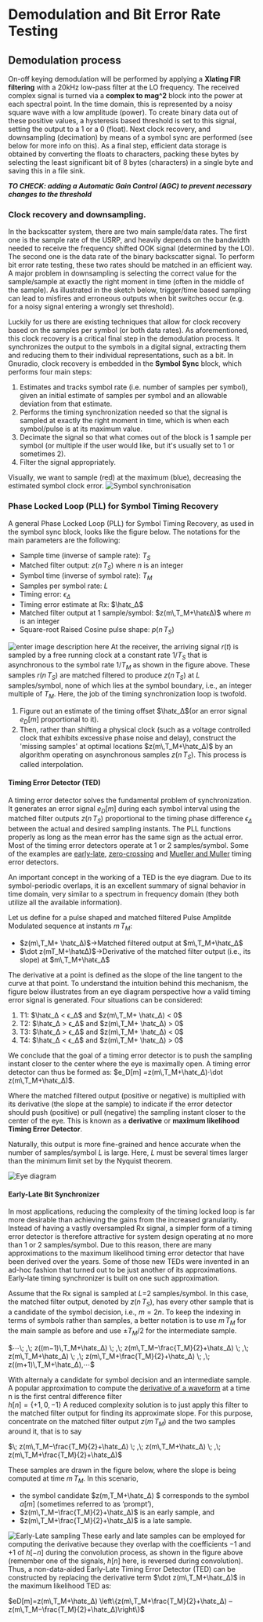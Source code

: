 # Demodulation and Bit Error Rate Testing

## Demodulation process
On-off keying demodulation will be performed by applying a **Xlating FIR filtering** with a 20kHz low-pass filter at the LO frequency. The received complex signal is turned via a **complex to mag^2** block into the power at each spectral point. In the time domain, this is represented by a noisy square wave with a low amplitude (power). To create binary data out of these positive values, a hysteresis based threshold is set to this signal, setting the output to a 1 or a 0 (float). Next clock recovery, and downsampling (decimation) by means of a symbol sync are performed (see below for more info on this). As a final step, efficient data storage is obtained by converting the floats to characters, packing these bytes by selecting the least significant bit of 8 bytes (characters) in a single byte and saving this in a file sink. 

***TO CHECK: adding a Automatic Gain Control (AGC) to prevent necessary changes to the threshold*** 

### Clock recovery and downsampling.

In the backscatter system, there are two main sample/data rates. The first one is the sample rate of the USRP, and heavily depends on the bandwidth needed to receive the frequency shifted OOK signal (determined by the LO). The second one is the data rate of the binary backscatter signal. To perform bit error rate testing, these two rates should be matched in an efficient way. A major problem in downsampling is selecting the correct value for the sample/sample at exactly the right moment in time (often in the middle of the sample). As illustrated in the sketch below, trigger/time based sampling can lead to misfires and erroneous outputs when bit switches occur (e.g. for a noisy signal entering a wrongly set threshold).

Luckily for us there are existing techniques that allow for clock recovery based on the samples per symbol (or both data rates). As aforementioned, this clock recovery is a critical final step in the demodulation process. It synchronizes the output to the symbols in a digital signal, extracting them and reducing them to their individual representations, such as a bit. In Gnuradio, clock recovery is embedded in the **Symbol Sync** block, which performs four main steps:

 1. Estimates and tracks symbol rate (i.e. number of samples per symbol), given an initial estimate of samples per symbol and an allowable deviation from that estimate.
 2. Performs the timing synchronization needed so that the signal is sampled at exactly the right moment in time, which is when each symbol/pulse is at its maximum value.
 3. Decimate the signal so that what comes out of the block is 1 sample per symbol (or multiple if the user would like, but it's usually set to 1 or sometimes 2).
 4. Filter the signal appropriately.

Visually, we want to sample (red) at the maximum (blue), decreasing the estimated symbol clock error.
![Symbol synchronisation](https://wiki.gnuradio.org/images/a/a7/Symbol_sync_1.png)
### Phase Locked Loop (PLL) for Symbol Timing Recovery


A general Phase Locked Loop (PLL) for Symbol Timing Recovery, as used in the symbol sync block, looks like the figure below. The notations for the main parameters are the following:

-   Sample time (inverse of sample rate): $T_S$
-   Matched filter output: $z(n\,T_S)$ where $n$ is an integer
-   Symbol time (inverse of symbol rate): $T_M$
-   Samples per symbol rate: $L$
-   Timing error: $ϵ_Δ$
-   Timing error estimate at Rx: $\hatϵ_Δ$
-   Matched filter output at 1 sample/symbol: $z(m\,T_M+\hatϵΔ)$ where $m$ is an integer
-   Square-root Raised Cosine pulse shape: $p(n\,T_S)$

![enter image description here](https://wirelesspi.com/wp-content/uploads/2020/11/figure-timing-sync-phase-locked-loop-pll.png)
At the receiver, the arriving signal $r(t)$ is sampled by a free running clock at a constant rate $1/T_S$ that is asynchronous to the symbol rate $1/T_M$ as shown in the figure above. These samples $r(n\,T_S)$ are matched filtered to produce $z(n\,T_S)$ at $L$ samples/symbol, none of which lies at the symbol boundary, i.e., an integer multiple of $T_M$. Here, the job of the timing synchronization loop is twofold.

1.  Figure out an estimate of the timing offset $\hatϵ_Δ$(or an error signal $e_D[m]$   proportional to it).
2. Then, rather than shifting a physical clock (such as a voltage controlled clock that exhibits excessive phase noise and delay), construct the 'missing samples' at optimal locations $z(m\,T_M+\hatϵ_Δ)$ by an algorithm operating on asynchronous samples $z(n\,T_S)$. This process is called interpolation. 

#### Timing Error Detector (TED)
A timing error detector solves the fundamental problem of synchronization. It generates an error signal $e_D[m]$ during each symbol interval using the matched filter outputs $z(n\,T_S)$ proportional to the timing phase difference $ϵ_Δ$ between the actual and desired sampling instants. The PLL functions properly as long as the mean error has the same sign as the actual error. Most of the timing error detectors operate at 1 or 2 samples/symbol. Some of the examples are [early-late](https://wirelesspi.com/early-late-bit-synchronizer-in-digital-communication/), [zero-crossing](https://wirelesspi.com/gardner-timing-error-detector-a-non-data-aided-version-of-zero-crossing-timing-error-detectors/) and [Mueller and Muller](https://wirelesspi.com/mueller-and-muller-timing-synchronization-algorithm/) timing error detectors.

An important concept in the working of a TED is the eye diagram. Due to its symbol-periodic overlaps, it is an excellent summary of signal behavior in time domain, very similar to a spectrum in frequency domain (they both utilize all the available information). 

Let us define for a pulse shaped and matched filtered Pulse Amplitde Modulated sequence at instants $m\,T_M$:  
-   $z(m\,T_M+ \hatϵ_Δ)$→Matched filtered output at $m\,T_M+\hatϵ_Δ$
-  $\dot z(mT_M+\hatϵΔ)$→Derivative of the matched filter output (i.e., its slope) at  $m\,T_M+\hatϵ_Δ$

The derivative at a point is defined as the slope of the line tangent to the curve at that point. To understand the intuition behind this mechanism, the figure below illustrates from an eye diagram perspective how a valid timing error signal is generated.
Four situations can be considered:

 1. T1: $\hatϵ_Δ < ϵ_Δ$ and $z(m\,T_M+ \hatϵ_Δ) < 0$
 2. T2: $\hatϵ_Δ > ϵ_Δ$ and $z(m\,T_M+ \hatϵ_Δ) > 0$
 3. T3: $\hatϵ_Δ > ϵ_Δ$ and $z(m\,T_M+ \hatϵ_Δ) < 0$
 4. T4: $\hatϵ_Δ < ϵ_Δ$ and $z(m\,T_M+ \hatϵ_Δ) > 0$ 

We conclude that the goal of a timing error detector is to push the sampling instant closer to the center where the eye is maximally open. A timing error detector can thus be formed as: 
$e_D[m] =z(m\,T_M+\hatϵ_Δ)⋅\dot z(m\,T_M+\hatϵ_Δ)$. 

Where the matched filtered output (positive or negative) is multiplied with its derivative (the slope at the sample) to indicate if the error detector should push (positive) or pull (negative) the sampling instant closer to the center of the eye. This is known as a **derivative** or **maximum likelihood Timing Error Detector**.

Naturally, this output is more fine-grained and hence accurate when the number of samples/symbol $L$ is large. Here, $L$ must be several times larger than the minimum limit set by the Nyquist theorem.


![Eye diagram](https://wirelesspi.com/wp-content/uploads/2020/11/figure-timing-sync-timing-matched-filter-intuition.png)
#### Early-Late Bit Synchronizer
In most applications, reducing the complexity of the timing locked loop is far more desirable than achieving the gains from the increased granularity. Instead of having a vastly oversampled Rx signal, a simpler form of a timing error detector is therefore attractive for system design operating at no more than 1 or 2 samples/symbol. Due to this reason, there are many approximations to the maximum likelihood timing error detector that have been derived over the years. Some of those new TEDs were invented in an ad-hoc fashion that turned out to be just another of its approximations. Early-late timing synchronizer is built on one such approximation.

Assume that the Rx signal is sampled at $L$=2 samples/symbol. In this case, the matched filter output, denoted by $z(n\,T_S)$, has every other sample that is a candidate of the symbol decision, i.e., $m=2n$. To keep the indexing in terms of symbols rather than samples, a better notation is to use $m\,T_M$ for the main sample as before and use $±T_M/2$ for the intermediate sample. 

$⋯\; ,\; z((m−1)\,T_M+\hatε_Δ) \; ,\; z(m\,T_M−\frac{T_M}{2}+\hatε_Δ) \; ,\; z(m\,T_M+\hatε_Δ) \; ,\; z(m\,T_M+\frac{T_M}{2}+\hatε_Δ) \; ,\; z((m+1)\,T_M+\hatε_Δ),⋯$

With alternaly a candidate for symbol decision and an intermediate sample. A popular approximation to compute the [derivative of a waveform](https://wirelesspi.com/design-of-a-discrete-time-differentiator/) at a time n is the first central difference filter  
$h[n]=\{+1,0,−1\}$
A reduced complexity solution is to just apply this filter to the matched filter output for finding its approximate slope. For this purpose, concentrate on the matched filter output $z(m\,T_M)$ and the two samples around it, that is to say

$\; z(m\,T_M−\frac{T_M}{2}+\hatε_Δ) \; ,\; z(m\,T_M+\hatε_Δ) \; ,\; z(m\,T_M+\frac{T_M}{2}+\hatε_Δ)$

These samples are drawn in the figure below, where the slope is being computed at time $m\,T_M$. In this scenario,
-   the symbol candidate $z(m\,T_M+\hatε_Δ) $ corresponds to the symbol $a[m]$ (sometimes referred to as ‘prompt’),
-   $z(m\,T_M−\frac{T_M}{2}+\hatε_Δ)$ is an early sample, and
-   $z(m\,T_M+\frac{T_M}{2}+\hatε_Δ)$ is a late sample.


![Early-Late sampling](https://wirelesspi.com/wp-content/uploads/2021/12/figure-timing-sync-early-late-convolution.png)
These early and late samples can be employed for computing the derivative because they overlap with the coefficients −1 and +1 of $h[−n]$ during the convolution process, as shown in the figure above (remember one of the signals, $h[n]$ here, is reversed during convolution). 
Thus, a non-data-aided Early-Late Timing Error Detector (TED) can be constructed by replacing the derivative term   $\dot z(m\,T_M+\hatε_Δ)$ in the maximum likelihood TED as:  

$eD[m]=z(m\,T_M+\hatε_Δ) \left\{z(m\,T_M+\frac{T_M}{2}+\hatε_Δ) –z(m\,T_M−\frac{T_M}{2}+\hatε_Δ)\right\}$

